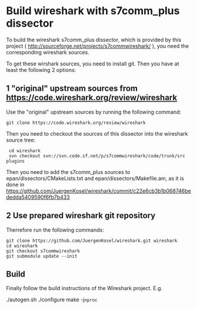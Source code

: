 # Build wireshark with s7comm_plus dissector

To build the wireshark s7comm_plus dissector, which is provided by this project
( http://sourceforge.net/projects/s7commwireshark/ ), you need the corresponding wireshark sources.

To get these wirshark sources, you need to install git.
Then you have at least the following 2 options:

## 1 "original" upstream sources from https://code.wireshark.org/review/wireshark
Use the "original" upstream sources by running the following command:

    git clone https://code.wireshark.org/review/wireshark

Then you need to checkout the sources of this dissector into the wireshark source tree:

     cd wireshark
     svn checkout svn://svn.code.sf.net/p/s7commwireshark/code/trunk/src plugins

Then you need to add the s7comm_plus sources to epan/dissectors/CMakeLists.txt and epan/dissectors/Makefile.am, as it is done in https://github.com/JuergenKosel/wireshark/commit/c22e6cb3b1b068746bededda5409590f6fb7b433

## 2 Use prepared wireshark git repository

Therrefore run the following commands:

    git clone https://github.com/JuergenKosel/wireshark.git wireshark
    cd wireshark
    git checkout s7commwireshark
    git submodule update --init

## Build

Finally follow the build instructions of the Wireshark project.
E.g.

   ./autogen.sh
   ./configure
   make -j`nproc`
